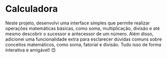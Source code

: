 # Calculadora
 Neste projeto, desenvolvi uma interface simples que permite realizar operações matemáticas básicas, como soma, multiplicação, divisão e até mesmo descobrir o sucessor e antecessor de um número. Além disso, adicionei uma funcionalidade extra para esclarecer dúvidas comuns sobre conceitos matemáticos, como soma, fatorial e divisão. Tudo isso de forma interativa e amigável! 😊
